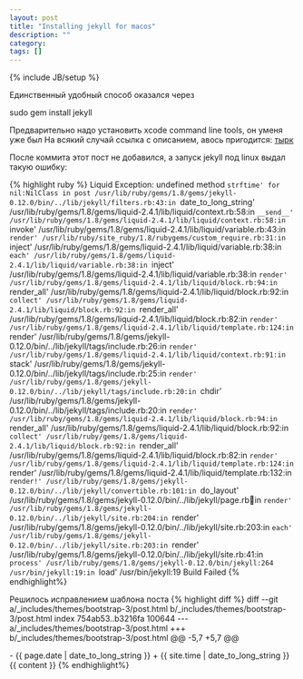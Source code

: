 ```yaml
---
layout: post
title: "Installing jekyll for macos"
description: ""
category: 
tags: []
---
```

{% include JB/setup %}

Единственный удобный способ оказался через

sudo gem install jekyll

Предварительно надо установить xcode command line tools, он  уменя уже был
На всякий случай ссылка с описанием, авось пригодится: [тырк](http://internet-inspired.com/wrote/install-jekyll-in-osx-mavericks/)

После коммита этот пост не добавился, а запуск jekyll под linux выдал такую ошибку:

{% highlight ruby %}
Liquid Exception: undefined method `strftime' for nil:NilClass in post
/usr/lib/ruby/gems/1.8/gems/jekyll-0.12.0/bin/../lib/jekyll/filters.rb:43:in `date_to_long_string'
/usr/lib/ruby/gems/1.8/gems/liquid-2.4.1/lib/liquid/context.rb:58:in `__send__'
/usr/lib/ruby/gems/1.8/gems/liquid-2.4.1/lib/liquid/context.rb:58:in `invoke'
/usr/lib/ruby/gems/1.8/gems/liquid-2.4.1/lib/liquid/variable.rb:43:in `render'
/usr/lib/ruby/site_ruby/1.8/rubygems/custom_require.rb:31:in `inject'
/usr/lib/ruby/gems/1.8/gems/liquid-2.4.1/lib/liquid/variable.rb:38:in `each'
/usr/lib/ruby/gems/1.8/gems/liquid-2.4.1/lib/liquid/variable.rb:38:in `inject'
/usr/lib/ruby/gems/1.8/gems/liquid-2.4.1/lib/liquid/variable.rb:38:in `render'
/usr/lib/ruby/gems/1.8/gems/liquid-2.4.1/lib/liquid/block.rb:94:in `render_all'
/usr/lib/ruby/gems/1.8/gems/liquid-2.4.1/lib/liquid/block.rb:92:in `collect'
/usr/lib/ruby/gems/1.8/gems/liquid-2.4.1/lib/liquid/block.rb:92:in `render_all'
/usr/lib/ruby/gems/1.8/gems/liquid-2.4.1/lib/liquid/block.rb:82:in `render'
/usr/lib/ruby/gems/1.8/gems/liquid-2.4.1/lib/liquid/template.rb:124:in `render'
/usr/lib/ruby/gems/1.8/gems/jekyll-0.12.0/bin/../lib/jekyll/tags/include.rb:26:in `render'
/usr/lib/ruby/gems/1.8/gems/liquid-2.4.1/lib/liquid/context.rb:91:in `stack'
/usr/lib/ruby/gems/1.8/gems/jekyll-0.12.0/bin/../lib/jekyll/tags/include.rb:25:in `render'
/usr/lib/ruby/gems/1.8/gems/jekyll-0.12.0/bin/../lib/jekyll/tags/include.rb:20:in `chdir'
/usr/lib/ruby/gems/1.8/gems/jekyll-0.12.0/bin/../lib/jekyll/tags/include.rb:20:in `render'
/usr/lib/ruby/gems/1.8/gems/liquid-2.4.1/lib/liquid/block.rb:94:in `render_all'
/usr/lib/ruby/gems/1.8/gems/liquid-2.4.1/lib/liquid/block.rb:92:in `collect'
/usr/lib/ruby/gems/1.8/gems/liquid-2.4.1/lib/liquid/block.rb:92:in `render_all'
/usr/lib/ruby/gems/1.8/gems/liquid-2.4.1/lib/liquid/block.rb:82:in `render'
/usr/lib/ruby/gems/1.8/gems/liquid-2.4.1/lib/liquid/template.rb:124:in `render'
/usr/lib/ruby/gems/1.8/gems/liquid-2.4.1/lib/liquid/template.rb:132:in `render!'
/usr/lib/ruby/gems/1.8/gems/jekyll-0.12.0/bin/../lib/jekyll/convertible.rb:101:in `do_layout'
/usr/lib/ruby/gems/1.8/gems/jekyll-0.12.0/bin/../lib/jekyll/page.rb:100:in `render'
/usr/lib/ruby/gems/1.8/gems/jekyll-0.12.0/bin/../lib/jekyll/site.rb:204:in `render'
/usr/lib/ruby/gems/1.8/gems/jekyll-0.12.0/bin/../lib/jekyll/site.rb:203:in `each'
/usr/lib/ruby/gems/1.8/gems/jekyll-0.12.0/bin/../lib/jekyll/site.rb:203:in `render'
/usr/lib/ruby/gems/1.8/gems/jekyll-0.12.0/bin/../lib/jekyll/site.rb:41:in `process'
/usr/lib/ruby/gems/1.8/gems/jekyll-0.12.0/bin/jekyll:264
/usr/bin/jekyll:19:in `load'
/usr/bin/jekyll:19
Build Failed
{% endhighlight%}

Решилось исправлением шаблона поста
{% highlight diff %}
diff --git a/_includes/themes/bootstrap-3/post.html b/_includes/themes/bootstrap-3/post.html
index 754ab53..b3216fa 100644
--- a/_includes/themes/bootstrap-3/post.html
+++ b/_includes/themes/bootstrap-3/post.html
@@ -5,7 +5,7 @@
 <div class="row post-full">
   <div class="col-xs-12">
     <div class="date">
-      <span>{{ page.date | date_to_long_string }}</span>
+      <span>{{ site.time | date_to_long_string }}</span>
     </div>
     <div class="content">
       {{ content }}
{% endhighlight%}
